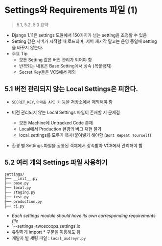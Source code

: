 # Settings와 Requirements 파일 (1)

> 5.1, 5.2, 5.3 요약

- Django 1.11은 settings 모듈에서 150가지가 넘는 setting을 조정할 수 있음
- Setting 값은 서버가 시작할 때 로드되며, 서버 재시작 말고는 운영 중일때 setting을 바꾸지 않는다.
- 주요 Tip
  - 모든 Setting 값은 버전 관리가 되어야 함
  - 반복되는 내용은 Base Setting에서 상속 (복붙금지)
  - Secret Key들은 VCS에서 제외

## 5.1 버전 관리되지 않는 Local Settings은 피한다.

- `SECRET_KEY`, `아마존 API 키` 등을 저장소에서 제외해야 함

- 버전 관리되지 않는 Local Settings 파일이 존재할 시 문제점
  - 모든 Machine에 Untracked Code 존재
  - Local에서 Production 환경의 버그 재현 불가
  - local_settings를 모두가 복사/붙여넣기 해야함 (`Dont Repeat Tourself`)

- 환경 별 Settings 파일을 공통된 객체에서 상속받아 VCS에서 관리해야 함

## 5.2 여러 개의 Settings 파일 사용하기

```bash
settings/
├── __init__.py
├── base.py
├── local.py
├── staging.py
├── test.py
├── production.py
├── ci.py
```

- *Each settings module should have its own corresponding requirements file*
- `--settings=twoscoops.settings.lo
- 유일하게 import * 구문을 이용해도 됨
- 개발자 별 세팅 파일 : `local_audreyr.py`
